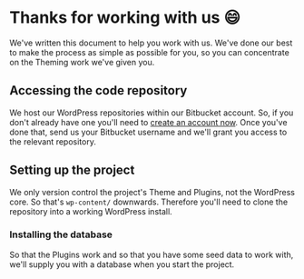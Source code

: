 # Thanks for working with us :smile:

We've written this document to help you work with us. We've done our best to make the process as simple as possible for you, so you can concentrate on the Theming work we've given you.

## Accessing the code repository

We host our WordPress repositories within our Bitbucket account. So, if you don't already have one you'll need to [create an account now](https://bitbucket.org/account/signup/). Once you've done that, send us your Bitbucket username and we'll grant you access to the relevant repository.

## Setting up the project

We only version control the project's Theme and Plugins, not the WordPress core. So that's `wp-content/` downwards. Therefore you'll need to clone the repository into a working WordPress install.

### Installing the database

So that the Plugins work and so that you have some seed data to work with, we'll supply you with a database when you start the project.
